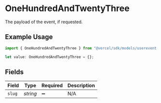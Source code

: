 # OneHundredAndTwentyThree

The payload of the event, if requested.

## Example Usage

```typescript
import { OneHundredAndTwentyThree } from "@vercel/sdk/models/userevent.js";

let value: OneHundredAndTwentyThree = {};
```

## Fields

| Field              | Type               | Required           | Description        |
| ------------------ | ------------------ | ------------------ | ------------------ |
| `slug`             | *string*           | :heavy_minus_sign: | N/A                |